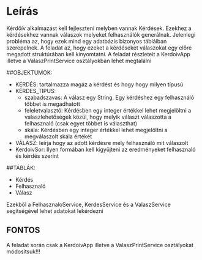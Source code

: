 # Leírás

Kérdőív alkalmazást kell fejleszteni melyben vannak Kérdések. Ezekhez a kérdésekhez vannak válaszok melyeket felhasználók generálnak.
Jelenlegi probléma az, hogy ezek mind egy adatbázis bizonyos tábláiban szerepelnek. A feladat az, hogy ezeket a kérdéseket válaszokat
egy előre megadott struktúrában kell kinyomtatni. A feladat részleteit a KerdoivApp illetve a ValaszPrintService osztályokban lehet megtalálni

##OBJEKTUMOK:

* KÉRDÉS: tartalmazza magáz a kérdést és hogy hogy milyen típusú
* KÉRDES_TIPUS: 
	* szabadszavas: A válasz egy String. Egy kérdéshez egy felhasználó többet is megadhatott
	* feleletvalasztó: Kérdésben egy integer értékkel lehet megjelöltni a valaszlehetőségek közül, hogy melyik választ válaszotta a felhasznaló (csak egyet többet is választhat)
	* skála: Kérdésben egy integer értékkel lehet megjelöltni a megválaszolt skála értékét
* VÁLASZ: leírja hogy az adott kérdésre mely felhasználó mit válaszolt
* KerdoivSor: Ilyen formában kell kigyüjteni az eredményeket felhasznaló és kérdés szerint

##TÁBLÁK:
* Kérdés
* Felhasznaló
* Válasz

Ezekből a FelhasznaloService, KerdesService és a ValaszService segítségével lehet adatokat lekérdezni

## FONTOS
A feladat során csak a KerdoivApp illetve a ValaszPrintService osztályokat módosítsuk!!!